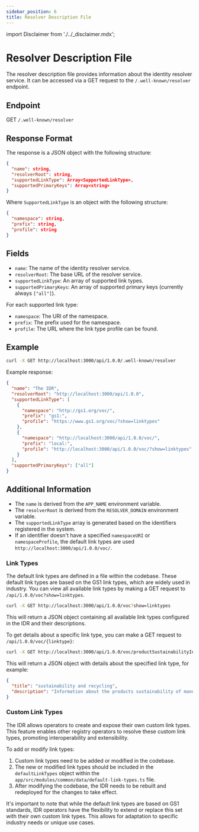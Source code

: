 ```yaml
---
sidebar_position: 6
title: Resolver Description File
---
```


import Disclaimer from './../\_disclaimer.mdx';

<Disclaimer />

# Resolver Description File

The resolver description file provides information about the identity resolver service. It can be accessed via a GET request to the `/.well-known/resolver` endpoint.

## Endpoint

GET `/.well-known/resolver`

## Response Format

The response is a JSON object with the following structure:

```json
{
  "name": string,
  "resolverRoot": string,
  "supportedLinkType": Array<SupportedLinkType>,
  "supportedPrimaryKeys": Array<string>
}
```

Where `SupportedLinkType` is an object with the following structure:

```json
{
  "namespace": string,
  "prefix": string,
  "profile": string
}
```

## Fields

- `name`: The name of the identity resolver service.
- `resolverRoot`: The base URL of the resolver service.
- `supportedLinkType`: An array of supported link types.
- `supportedPrimaryKeys`: An array of supported primary keys (currently always `["all"]`).

For each supported link type:

- `namespace`: The URI of the namespace.
- `prefix`: The prefix used for the namespace.
- `profile`: The URL where the link type profile can be found.

## Example

```bash
curl -X GET http://localhost:3000/api/1.0.0/.well-known/resolver
```

Example response:

```json
{
  "name": "The IDR",
  "resolverRoot": "http://localhost:3000/api/1.0.0",
  "supportedLinkType": [
    {
      "namespace": "http://gs1.org/voc/",
      "prefix": "gs1:",
      "profile": "https://www.gs1.org/voc/?show=linktypes"
    },
    {
      "namespace": "http://localhost:3000/api/1.0.0/voc/",
      "prefix": "local:",
      "profile": "http://localhost:3000/api/1.0.0/voc/?show=linktypes"
    }
  ],
  "supportedPrimaryKeys": ["all"]
}
```

## Additional Information

- The `name` is derived from the `APP_NAME` environment variable.
- The `resolverRoot` is derived from the `RESOLVER_DOMAIN` environment variable.
- The `supportedLinkType` array is generated based on the identifiers registered in the system.
- If an identifier doesn't have a specified `namespaceURI` or `namespaceProfile`, the default link types are used `http://localhost:3000/api/1.0.0/voc/`.

### Link Types

The default link types are defined in a file within the codebase. These default link types are based on the GS1 link types, which are widely used in industry. You can view all available link types by making a GET request to `/api/1.0.0/voc?show=linktypes`.

```bash
curl -X GET http://localhost:3000/api/1.0.0/voc?show=linktypes
```

This will return a JSON object containing all available link types configured in the IDR and their descriptions.

To get details about a specific link type, you can make a GET request to `/api/1.0.0/voc/{linktype}`:

```bash
curl -X GET http://localhost:3000/api/1.0.0/voc/productSustainabilityInfo
```

This will return a JSON object with details about the specified link type, for example:

```json
{
  "title": "sustainability and recycling",
  "description": "Information about the products sustainability of manufacture, recycling information etc."
}
```

### Custom Link Types

The IDR allows operators to create and expose their own custom link types. This feature enables other registry operators to resolve these custom link types, promoting interoperability and extensibility.

To add or modify link types:

1. Custom link types need to be added or modified in the codebase.
2. The new or modified link types should be included in the `defaultLinkTypes` object within the `app/src/modules/common/data/default-link-types.ts` file.
3. After modifying the codebase, the IDR needs to be rebuilt and redeployed for the changes to take effect.

It's important to note that while the default link types are based on GS1 standards, IDR operators have the flexibility to extend or replace this set with their own custom link types. This allows for adaptation to specific industry needs or unique use cases.

